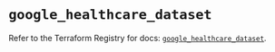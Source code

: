 # `google_healthcare_dataset`

Refer to the Terraform Registry for docs: [`google_healthcare_dataset`](https://registry.terraform.io/providers/hashicorp/google-beta/6.34.0/docs/resources/google_healthcare_dataset).
